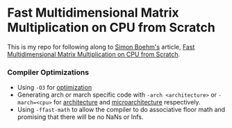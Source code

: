 # Fast Multidimensional Matrix Multiplication on CPU from Scratch

This is my repo for following along to [Simon Boehm's](https://siboehm.com/about/) article, [Fast Multidimensional Matrix Multiplication on CPU from Scratch](https://siboehm.com/articles/22/Fast-MMM-on-CPU).

### Compiler Optimizations
- Using `-O3` for [optimization](https://clang.llvm.org/docs/CommandGuide/clang.html#cmdoption-O0)
- Generating arch or march specific code with `-arch <architecture>` or `-march=<cpu>` for [architecture](https://clang.llvm.org/docs/CommandGuide/clang.html#cmdoption-march) and [microarchitecture](https://clang.llvm.org/docs/CommandGuide/clang.html#cmdoption-mcpu) respectively.
- Using `-ffast-math` to allow the compiler to do associative floor math and promising that there will be no NaNs or Infs.
